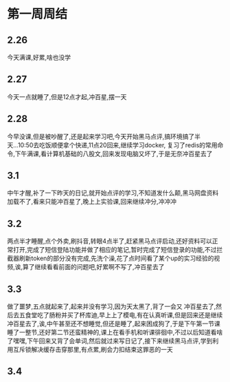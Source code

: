 # 第一周周结
## 2.26
  今天满课,好累,啥也没学
## 2.27
  今天一点就睡了,但是12点才起,冲百星,摆一天
## 2.28
  今早没课,但是被吵醒了,还是起来学习吧,今天开始黑马点评,搞环境搞了半天...10:50去吃饭顺便拿个快递,11点20回来,继续学习docker,  复习了redis的常用命令,下午满课,看计算机基础的八股文,回来发现电脑又坏了,于是无奈冲百星去了
## 3.1
  中午才醒,补了一下昨天的日记,就开始点评的学习,不知道发什么颠,黑马网盘资料加载不了,看来只能冲百星了,晚上上实验课,回来继续冲分,冲冲冲
## 3.2
  两点半才睡醒,点个外卖,刷抖音,转眼4点半了,赶紧黑马点评启动,还好资料可以正常打开,完成了短信登陆功能并做了相应的笔记,暂时完成了短信登录的功能,不过拦截器刷新token的部分没有完成,先洗个澡,花了点时间看了某个up的实习经验的视频,诶,算了继续看看前面的问题吧,好累啊不写了,冲百星去了
## 3.3
  做了噩梦,五点就起来了,起来并没有学习,因为天太黑了,背了一会又 冲百星去了,然后去五食堂吃了肠粉并买了杯库迪,早上上了模电,有在认真听课,但是回来还是继续冲百星去了,诶,中午甚至还不想睡觉,但还是睡了,起来困成狗了,于是下午第一节课睡了一整节,还好第二节还蛮精神的,课上在看手机和听课徘徊中,不过以后知道看啥了嘿嘿,下午回来又背了会单词,然后就过来写日记了,接下来继续黑马点评,学到利用互斥锁解决缓存击穿那里,有点累,刷会力扣结束这罪恶的一天
## 3.4

  